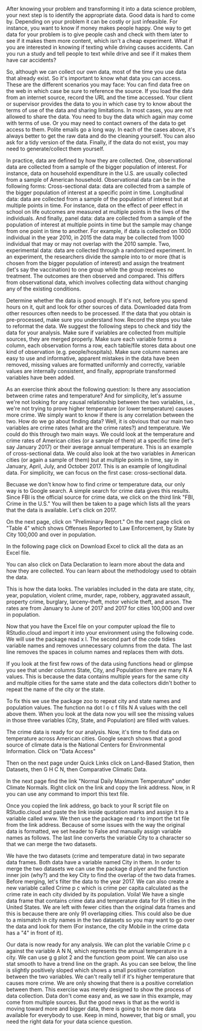 After knowing your problem and transforming it into a data science problem, your next step is to identify the appropriate data. Good data is hard to come by. Depending on your problem it can be costly or just infeasible. For instance, you want to know if money makes people happy. One way to get data for your problem is to give people cash and check with them later to see if it makes them more content, which isn't a cheap experiment. What if you are interested in knowing if texting while driving causes accidents. Can you run a study and tell people to text while drive and see if it makes them have car accidents? 

So, although we can collect our own data, most of the time you use data that already exist. So it's important to know what data you can access. These are the different scenarios you may face: You can find data free on the web in which case be sure to reference the source. If you load the data from an internet source, record the URL and the time accessed. Your client or supervisor provides the data to you in which case try to know about the terms of use of the data and sharing limitations. In most cases, you are not allowed to share the data. You need to buy the data which again may come with terms of use. Or you may need to contact owners of the data to get access to them. Polite emails go a long way. In each of the cases above, it's always better to get the raw data and do the cleaning yourself. You can also ask for a tidy version of the data. Finally, if the data do not exist, you may need to generate/collect them yourself.

In practice, data are defined by how they are collected. One, observational data are collected from a sample of the bigger population of interest. For instance, data on household expenditure in the U.S. are usually collected from a sample of American household. Observational data can be in the following forms: Cross-sectional data: data are collected from a sample of the bigger population of interest at a specific point in time. Longitudinal data: data are collected from a sample of the population of interest but at multiple points in time. For instance, data on the effect of peer effect in school on life outcomes are measured at multiple points in the lives of the individuals. And finally, panel data: data are collected from a sample of the population of interest at multiple points in time but the sample may change from one point in time to another. For example, if data is collected on 1000 individual in the year 2010, in 2015 the data may be collected from 1000 individual that may or may not overlap with the 2010 sample. Two, experimental data: data are collected through a randomized experiment. In an experiment, the researchers divide the sample into to or more (that is chosen from the bigger population of interest) and assign the treatment (let's say the vaccination) to one group while the group receives no treatment. The outcomes are then observed and compared. This differs from observational data, which involves collecting data without changing any of the existing conditions. 

Determine whether the data is good enough. If it's not, before you spend hours on it, quit and look for other sources of data. Downloaded data from other resources often needs to be processed. If the data that you obtain is pre-processed, make sure you understand how. Record the steps you take to reformat the data. We suggest the following steps to check and tidy the data for your analysis. Make sure if variables are collected from multiple sources, they are merged properly. Make sure each variable forms a column, each observation forms a row, each table/file stores data about one kind of observation (e.g. people/hospitals). Make sure column names are easy to use and informative, apparent mistakes in the data have been removed, missing values are formatted uniformly and correctly, variable values are internally consistent, and finally, appropriate transformed variables have been added.

As an exercise think about the following question: Is there any association between crime rates and temperature? And for simplicity, let's assume we're not looking for any causal relationship between the two variables, i.e., we're not trying to prove higher temperature (or lower temperature) causes more crime. We simply want to know if there is any correlation between the two. How do we go about finding data? Well, it is obvious that our main two variables are crime rates (what are the crime rates?) and temperature. We could do this through two main ways. We could look at the temperature and crime rates of American cities (or a sample of them) at a specific time (let's say January 2017) or their average annual temperature. This is an example of cross-sectional data. We could also look at the two variables in American cities (or again a sample of them) but at multiple points in time, say in January, April, July, and October 2017. This is an example of longitudinal data. For simplicity, we can focus on the first case: cross-sectional data. 

Becuase we don't know how to find crime or temperature data, our only way is to Google search. A simple search for crime data gives this results. Since FBI is the official source for crime data, we click on the third link "FBI, Crime in the U.S." You will then be taken to a page which lists all the years that the data is available. Let's click on 2017.

On the next page, click on "Preliminary Report." On the next page click on "Table 4" which shows Offenses Reported to Law Enforcement, by State by City 100,000 and over in population. 

In the following page click on Download Excel to click all the data as an Excel file. 

You can also click on Data Declaration to learn more about the data and how they are collected. You can learn about the methodology used to obtain the data. 

This is how the data looks. The variables included in the data are state, city, year, population, violent crime, murder, rape, robbery, aggravated assault, property crime, burglary, larceny-theft, motor vehicle theft, and arson. The rates are from January to June of 2017 and 2017 for cities 100,000 and over in population.

Now that you have the Excel file on your computer upload the file to RStudio.cloud and import it into your environment using the following code. We will use the package read x l. The second part of the code tidies variable names and removes unnecessary columns from the data. The last line removes the spaces in column names and replaces them with dots. 

If you look at the first few rows of the data using functions head or glimpse you see that under columns State, City, and Population there are many N A values. This is because the data contains multiple years for the same city and multiple cities for the same state and the data collectors didn't bother to repeat the name of the city or the state.

To fix this we use the package zoo to repeat city and state names and population values. The function na dot l o c f fills N A values with the cell above them. When you look at the data now you will see the missing values in those three variables (City, State, and Population) are filled with values.

The crime data is ready for our analysis. Now, it's time to find data on temperature across American cities. Google search shows that a good source of climate data is the National Centers for Environmental Information. Click on "Data Access"

Then on the next page under Quick Links click on Land-Based Station, then Datasets, then G H C N, then Comparative Climatic Data.

In the next page find the link "Normal Daily Maximum Temperature" under Climate Normals. Right click on the link and copy the link address. Now, in R you can use any command to import this text file. 

Once you copied the link address, go back to your R script file on RStudio.cloud and paste the link inside quotation marks and assign it to a variable called www. We then use the package read r to import the txt file from the link address. Because of some issues with the way the original data is formatted, we set header to False and manually assign variable names as follows. The last line converts the variable City to a character so that we can merge the two datasets.

We have the two datasets (crime and temperature data) in two separate data frames. Both data have a variable named City in them. In order to merge the two datasets we can use the package d plyer and the function inner join (why?) and the key City to find the overlap of the two data frames. Before merging, let's filter the data to the year 2017. We can also create a new variable called Crime p c which is crime per capita calculated as the crime rate in each city divided by its population. Voila! We have a single data frame that contains crime data and temperature data for 91 cities in the United States. We are left with fewer cities than the original data frames and this is because there are only 91 overlapping cities. This could also be due to a mismatch in city names in the two datasets so you may want to go over the data and look for them (For instance, the city Mobile in the crime data has a "4" in front of it).

Our data is now ready for any analysis. We can plot the variable Crime p c against the variable A N N, which represents the annual temperature in a city. We can use g g plot 2 and the function geom point. We can also use stat smooth to have a trend line on the graph. As you can see below, the line is slightly positively sloped which shows a small positive correlation between the two variables. We can't really tell if it's higher temperature that causes more crime. We are only showing that there is a positive correlation between them. This exercise was merely designed to show the process of data collection. Data don't come easy and, as we saw in this example, may come from multiple sources. But the good news is that as the world is moving toward more and bigger data, there is going to be more data available for everybody to use. Keep in mind, however, that big or small, you need the right data for your data science question.